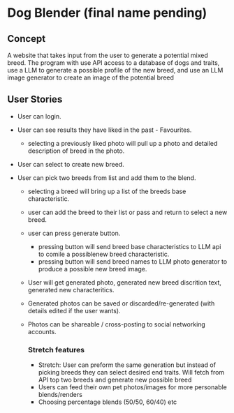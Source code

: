 
# Dog Blender (final name pending)

## Concept

A website that takes input from the user to generate a potential mixed breed. The program with use API access to a database of dogs and traits, use a LLM to generate a possible profile of the new breed, and use an LLM image generator to create an image of the potential breed

## User Stories

- User can login.
- User can see results they have liked in the past - Favourites.
  - selecting a previously liked photo will pull up a photo and detailed description of breed in the photo.

- User can select to create new breed.
- User can pick two breeds from list and add them to the blend.
  - selecting a breed will bring up a list of the breeds base characteristic.
  - user can add the breed to their list or pass and return to select a new breed.
  - user can press generate button.
    - pressing button will send breed base characteristics to LLM api to comile a possiblenew breed characteristic.
    - pressing button will send breed names to LLM photo generator to produce a possible new breed image.
  - User will get generated photo, generated new breed discrition text, generated new characteritics.
  - Generated photos can be saved or discarded/re-generated (with details edited if the user wants).
  - Photos can be shareable / cross-posting to social networking accounts.

    ### Stretch features

    - Stretch: User can preform the same generation but instead of picking breeds they can select desired end traits. Will fetch from API top two breeds and    generate new possible breed
    - Users can feed their own pet photos/images for more personable blends/renders
    - Choosing percentage blends (50/50, 60/40) etc

